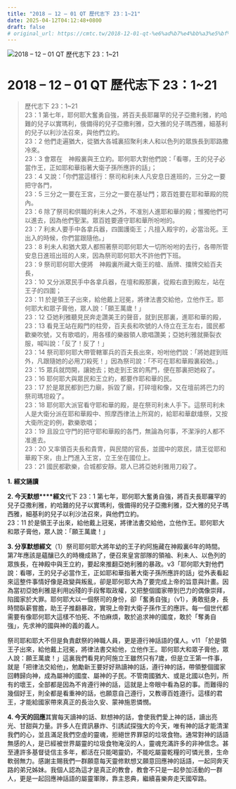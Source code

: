 ```yaml
---
title: "2018 – 12 – 01 QT 歷代志下 23：1~21"
date: 2025-04-12T04:12:48+0800
draft: false
# original_url: https://cmtc.tw/2018-12-01-qt-%e6%ad%b7%e4%bb%a3%e5%bf%97%e4%b8%8b-23%ef%bc%9a121
---
```


![2018 – 12 – 01 QT  歷代志下 23：1~21](/images/qt.jpg   "2018 – 12 – 01 QT  歷代志下 23：1~21")

# 2018 – 12 – 01 QT 歷代志下 23：1~21

> 歷代志下 23：1~21  
> 23：1 第七年，耶何耶大奮勇自強，將百夫長耶羅罕的兒子亞撒利雅，約哈難的兒子以實瑪利，俄備得的兒子亞撒利雅，亞大雅的兒子瑪西雅，細基利的兒子以利沙法召來，與他們立約。  
> 23：2 他們走遍猶大，從猶大各城裏招聚利未人和以色列的眾族長到耶路撒冷來。  
> 23：3 會眾在　神殿裏與王立約。耶何耶大對他們說：「看哪，王的兒子必當作王，正如耶和華指著大衛子孫所應許的話」；  
> 23：4 又說：「你們當這樣行：祭司和利未人凡安息日進班的，三分之一要把守各門，  
> 23：5 三分之一要在王宮，三分之一要在基址門；眾百姓要在耶和華殿的院內。  
> 23：6 除了祭司和供職的利未人之外，不准別人進耶和華的殿；惟獨他們可以進去，因為他們聖潔。眾百姓要遵守耶和華所吩咐的。  
> 23：7 利未人要手中各拿兵器，四圍護衛王；凡擅入殿宇的，必當治死。王出入的時候，你們當跟隨他。」  
> 23：8 利未人和猶大眾人都照著祭司耶何耶大一切所吩咐的去行，各帶所管安息日進班出班的人來，因為祭司耶何耶大不許他們下班。  
> 23：9 祭司耶何耶大便將　神殿裏所藏大衛王的槍、盾牌、擋牌交給百夫長，  
> 23：10 又分派眾民手中各拿兵器，在壇和殿那裏，從殿右直到殿左，站在王子的四圍；  
> 23：11 於是領王子出來，給他戴上冠冕，將律法書交給他，立他作王。耶何耶大和眾子膏他，眾人說：「願王萬歲！」  
> 23：12 亞她利雅聽見民奔走讚美王的聲音，就到民那裏，進耶和華的殿，  
> 23：13 看見王站在殿門的柱旁，百夫長和吹號的人侍立在王左右，國民都歡樂吹號，又有歌唱的，用各樣的樂器領人歌唱讚美；亞她利雅就撕裂衣服，喊叫說：「反了！反了！」  
> 23：14 祭司耶何耶大帶管轄軍兵的百夫長出來，吩咐他們說：「將她趕到班外，凡跟隨她的必用刀殺死！」因為祭司說：「不可在耶和華殿裏殺她。」  
> 23：15 眾兵就閃開，讓她去；她走到王宮的馬門，便在那裏把她殺了。  
> 23：16 耶何耶大與眾民和王立約，都要作耶和華的民。  
> 23：17 於是眾民都到巴力廟，拆毀了廟，打碎壇和像，又在壇前將巴力的祭司瑪坦殺了。  
> 23：18 耶何耶大派官看守耶和華的殿，是在祭司利未人手下。這祭司利未人是大衛分派在耶和華殿中、照摩西律法上所寫的，給耶和華獻燔祭，又按大衛所定的例，歡樂歌唱；  
> 23：19 且設立守門的把守耶和華殿的各門，無論為何事，不潔淨的人都不准進去。  
> 23：20 又率領百夫長和貴冑，與民間的官長，並國中的眾民，請王從耶和華殿下來，由上門進入王宮，立王坐在國位上。  
> 23：21 國民都歡樂，合城都安靜。眾人已將亞她利雅用刀殺了。

**1.** **經文誦讀**

**2. 今天默想****經文**代下 23：1 第七年，耶何耶大奮勇自強，將百夫長耶羅罕的兒子亞撒利雅，約哈難的兒子以實瑪利，俄備得的兒子亞撒利雅，亞大雅的兒子瑪西雅，細基利的兒子以利沙法召來，與他們立約。  
23：11 於是領王子出來，給他戴上冠冕，將律法書交給他，立他作王。耶何耶大和眾子膏他，眾人說：「願王萬歲！」

**3. 分享默想經文**（1）祭司耶何耶大將年幼的王子約阿施藏在神殿裏6年的時間。第7年應該是蘊釀已久的時機成熟了，便召來皇宮部隊的領袖、利未人、以色列的眾族長，在神殿中與王立約，要起來推翻亞她利雅的暴政。v3「耶何耶大對他們說：看哪，王的兒子必當作王，正如耶和華指著大衛子孫所應許的話」從外表看起來這整件事情好像是政變與叛亂，卻是耶何耶大為了要完成上帝的旨意與計畫。因為當初亞她利雅是利用凶殘的手段奪取政權，又把整個國家帶到巴力的偶像崇拜，陷國家於大罪。耶何耶大以一個祭司的身份，卻「奮勇自強」（v1），勇敢挺身，長時間臥薪嘗膽，助王子推翻暴政，實現上帝對大衛子孫作王的應許。每一個世代都需要有像耶何耶大這樣不怕死、不怕麻煩，敢於追求神的國度，敢於「奪勇自強」，先求神的國與神的義的義人。

祭司耶和耶大不但是負責獻祭的神職人員，更是遵行神話語的僕人。v11 「於是領王子出來，給他戴上冠冕，將律法書交給他，立他作王。耶何耶大和眾子膏他，眾人說：願王萬歲！」這裏我們看見約阿施立王雖然只有7歲，但是立王第一件事，就是「把律法交給他」，勉勵新王要好好熟讀神的話，遵行神的話，帶領整個國家回轉歸向神，成為屬神的國度、屬神的子民。不管南國猶大、或是北國以色列，所有的壞王，全部都是因為不肯遵行神的話，這就是上帝眼中看為惡的事。而難得的幾個好王，則全都是看重神的話，也願意自己遵行，又教導百姓遵行。這樣的君王，才能給國家帶來真正的長治久安、蒙神施恩憐憫。

**4. 今天的回應**其實每天讀神的話、默想神的話，會使我們愛上神的話，讀出亮光、甘甜與力量。許多人在資訊暴炸、引誘試探強大的今天，唯有神的話才能清潔我們的心，並且滿足我們空虛的靈魂，拒絕世界罪惡的垃圾食物。通常對神的話語無感的人，是已經被世界屬靈的垃圾食物淹沒的人，靈魂充滿許多的非神信念。甚至連許多基督徒信主多年，都活在只能喝靈奶，不能吃屬靈乾糧的可憐光景，生命軟弱無力。感謝主賜我們一群願意每天靈修默想又願意回應神的話語，一起同奔天路的弟兄姊妹。我個人認為這才是真正的教會，教會不只是一起參加活動的一群人，更是一起回應神話語的屬靈軍隊，靠主恩典，繼續喜樂奔走天國窄路。